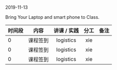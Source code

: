 2019-11-13

Bring Your Laptop and smart phone  to Class. 

|时间段     |  内容    | 讲课 / 实践     |  分工  |  备注       |
| :---      |   :----:    |   :----:    |    :----:    | ---: |
|   0       |  课程签到     |  logistics   |     xie     |        |
|   0       |  课程签到     |  logistics   |     xie     |        |
|   0       |  课程签到     |  logistics   |     xie     |        |
